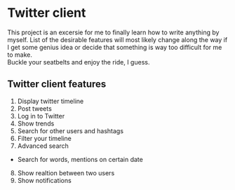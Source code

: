 # Twitter client
This project is an excersie for me to finally learn how to write anything by myself. 
List of the desirable features will most likely change along the way if I get some genius idea or decide that something is way too difficult for me to make.  
Buckle your seatbelts and enjoy the ride, I guess.

## Twitter client features
1. Display twitter timeline
2. Post tweets
3. Log in to Twitter
4. Show trends
5. Search for other users and hashtags
6. Filter your timeline
7. Advanced search
- Search for words, mentions on certain date
8. Show realtion between two users
9. Show notifications
